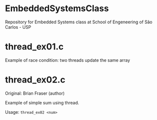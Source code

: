 # EmbeddedSystemsClass
Repository for Embedded Systems class at School of Engeneering of São Carlos - USP

# thread_ex01.c
Example of race condition: two threads update the same array

# thread_ex02.c
Original: Brian Fraser (author)

Example of simple sum using thread.

Usage: `thread_ex02 <num>`

